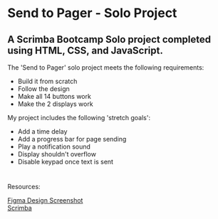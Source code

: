 # Send to Pager - Solo Project 

## A Scrimba Bootcamp Solo project completed using HTML, CSS, and JavaScript.

The 'Send to Pager' solo project meets the following requirements:
<ul>
<li>Build it from scratch</li>
<li>Follow the design</li>
<li>Make all 14 buttons work</li>
<li>Make the 2 displays work</li>
</ul>

My project includes the following 'stretch goals':
<ul>
<li>Add a time delay</li>
<li>Add a progress bar for page sending</li>
<li>Play a notification sound</li>
<li>Display shouldn't overflow</li>
<li>Disable keypad once text is sent</li>
</ul>

 #
 Resources:
 
 [Figma Design Screenshot](https://github.com/famanakis/m3-solo-send-to-pager/blob/main/figma-design.png)<br>
 [Scrimba](https://scrimba.com/)
